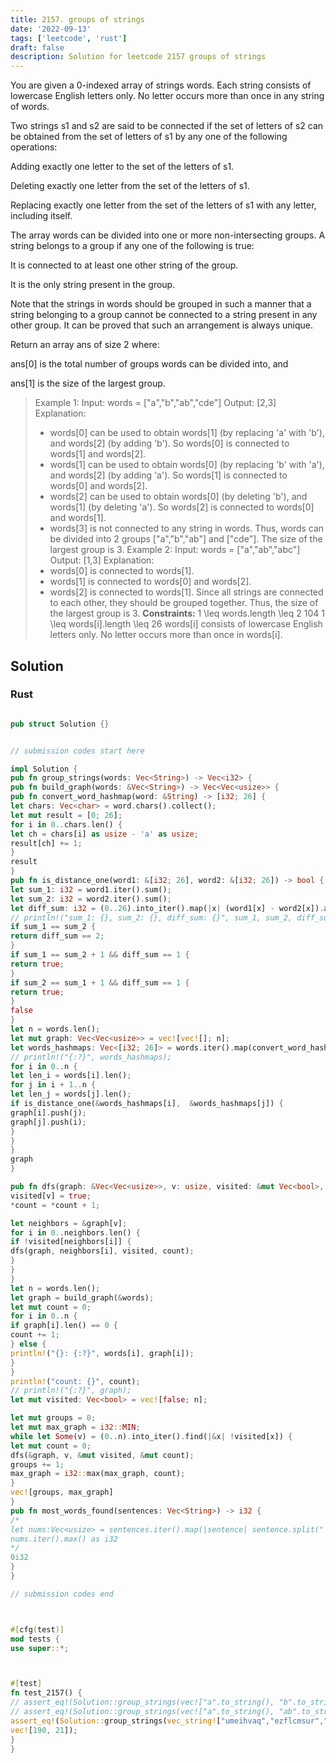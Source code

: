 ```yaml
---
title: 2157. groups of strings
date: '2022-09-13'
tags: ['leetcode', 'rust']
draft: false
description: Solution for leetcode 2157 groups of strings
---
```


You are given a 0-indexed array of strings words. Each string consists of lowercase English letters only. No letter occurs more than once in any string of words.



Two strings s1 and s2 are said to be connected if the set of letters of s2 can be obtained from the set of letters of s1 by any one of the following operations:



Adding exactly one letter to the set of the letters of s1.

Deleting exactly one letter from the set of the letters of s1.

Replacing exactly one letter from the set of the letters of s1 with any letter, including itself.

The array words can be divided into one or more non-intersecting groups. A string belongs to a group if any one of the following is true:



It is connected to at least one other string of the group.

It is the only string present in the group.

Note that the strings in words should be grouped in such a manner that a string belonging to a group cannot be connected to a string present in any other group. It can be proved that such an arrangement is always unique.



Return an array ans of size 2 where:



ans[0] is the total number of groups words can be divided into, and

ans[1] is the size of the largest group.





> Example 1:
> Input: words <TeX>=</TeX> ["a","b","ab","cde"]
> Output: [2,3]
> Explanation:
> - words[0] can be used to obtain words[1] (by replacing 'a' with 'b'), and words[2] (by adding 'b'). So words[0] is connected to words[1] and words[2].
> - words[1] can be used to obtain words[0] (by replacing 'b' with 'a'), and words[2] (by adding 'a'). So words[1] is connected to words[0] and words[2].
> - words[2] can be used to obtain words[0] (by deleting 'b'), and words[1] (by deleting 'a'). So words[2] is connected to words[0] and words[1].
> - words[3] is not connected to any string in words.
> Thus, words can be divided into 2 groups ["a","b","ab"] and ["cde"]. The size of the largest group is 3.
> Example 2:
> Input: words <TeX>=</TeX> ["a","ab","abc"]
> Output: [1,3]
> Explanation:
> - words[0] is connected to words[1].
> - words[1] is connected to words[0] and words[2].
> - words[2] is connected to words[1].
> Since all strings are connected to each other, they should be grouped together.
> Thus, the size of the largest group is 3.
**Constraints:**
> 1 <TeX>\leq</TeX> words.length <TeX>\leq</TeX> 2  104
> 1 <TeX>\leq</TeX> words[i].length <TeX>\leq</TeX> 26
> words[i] consists of lowercase English letters only.
> No letter occurs more than once in words[i].


## Solution


### Rust
```rust

pub struct Solution {}


// submission codes start here

impl Solution {
pub fn group_strings(words: Vec<String>) -> Vec<i32> {
pub fn build_graph(words: &Vec<String>) -> Vec<Vec<usize>> {
pub fn convert_word_hashmap(word: &String) -> [i32; 26] {
let chars: Vec<char> = word.chars().collect();
let mut result = [0; 26];
for i in 0..chars.len() {
let ch = chars[i] as usize - 'a' as usize;
result[ch] += 1;
}
result
}
pub fn is_distance_one(word1: &[i32; 26], word2: &[i32; 26]) -> bool {
let sum_1: i32 = word1.iter().sum();
let sum_2: i32 = word2.iter().sum();
let diff_sum: i32 = (0..26).into_iter().map(|x| (word1[x] - word2[x]).abs()).sum();
// println!("sum_1: {}, sum_2: {}, diff_sum: {}", sum_1, sum_2, diff_sum);
if sum_1 == sum_2 {
return diff_sum == 2;
}
if sum_1 == sum_2 + 1 && diff_sum == 1 {
return true;
}
if sum_2 == sum_1 + 1 && diff_sum == 1 {
return true;
}
false
}
let n = words.len();
let mut graph: Vec<Vec<usize>> = vec![vec![]; n];
let words_hashmaps: Vec<[i32; 26]> = words.iter().map(convert_word_hashmap).collect();
// println!("{:?}", words_hashmaps);
for i in 0..n {
let len_i = words[i].len();
for j in i + 1..n {
let len_j = words[j].len();
if is_distance_one(&words_hashmaps[i],  &words_hashmaps[j]) {
graph[i].push(j);
graph[j].push(i);
}
}
}
graph
}

pub fn dfs(graph: &Vec<Vec<usize>>, v: usize, visited: &mut Vec<bool>, count: &mut i32) {
visited[v] = true;
*count = *count + 1;

let neighbors = &graph[v];
for i in 0..neighbors.len() {
if !visited[neighbors[i]] {
dfs(graph, neighbors[i], visited, count);
}
}
}
let n = words.len();
let graph = build_graph(&words);
let mut count = 0;
for i in 0..n {
if graph[i].len() == 0 {
count += 1;
} else {
println!("{}: {:?}", words[i], graph[i]);
}
}
println!("count: {}", count);
// println!("{:?}", graph);
let mut visited: Vec<bool> = vec![false; n];

let mut groups = 0;
let mut max_graph = i32::MIN;
while let Some(v) = (0..n).into_iter().find(|&x| !visited[x]) {
let mut count = 0;
dfs(&graph, v, &mut visited, &mut count);
groups += 1;
max_graph = i32::max(max_graph, count);
}
vec![groups, max_graph]
}
pub fn most_words_found(sentences: Vec<String>) -> i32 {
/*
let nums:Vec<usize> = sentences.iter().map(|sentence| sentence.split(" ").count()).collect();
nums.iter().max() as i32
*/
0i32
}
}

// submission codes end



#[cfg(test)]
mod tests {
use super::*;



#[test]
fn test_2157() {
// assert_eq!(Solution::group_strings(vec!["a".to_string(), "b".to_string(), "ab".to_string(),"cde".to_string()]), vec![2, 3]);
// assert_eq!(Solution::group_strings(vec!["a".to_string(), "ab".to_string(), "abc".to_string()]), vec![1, 3]);
assert_eq!(Solution::group_strings(vec_string!["umeihvaq","ezflcmsur","ynikwecaxgtrdbu","u","q","gwrv","ftcuw","ocdgslxprzivbja","zqrktuepxs","cpqolvnwxz","geqis","xgfdazthbrolci","vwnrjqzsoepa","udzckgenvbsty","lpqcw","nekpvchqfgdo","iapjhxvdrmwetz","gw","waxokchnmifsruj","vqp","vbpkij","ufjvbstzh","swiu","knslbdcahfrox","ctofplkhednmv","g","zk","idretzjbpl","pxqdauys","mfgrqaktbzpv","vdtq","wyxjrcie","kl","jpcdzmli","oth","yumdawhfbskcjo","rvfksqhu","swemnvjpg","rnl","zgd","rmzdbcsqht","ure","qlusoaxprtebn","zkbmvtpya","jszxuwevfidkm","smlft","cpwugmbzfsqr","cblkjevhp","iyfnozaulex","qvlok","wsgm","du","awyplckj","aey","ycsjqnt","vtoqzsyx","ejqixsmrdhlofyp","kvlmurbzjg","lysdahgpwmrcn","af","jkezhdu","etjzqiyghdnovm","ycwdfnluoke","kwshbx","pyvaznljqwes","xakinu","e","zjexfgvhtabwcy","thuvwlnjkbxym","jorzeslpidmhubq","wnr","qzdv","qeovrbmwzgpdh","jkioenptaygfubh","bvndzxijope","cudizhjntbes","rnhzitpqoexwb","ihezcmfqouyl","q","mwtsdjqn","hrmc","hxaocbyikluvqsf","d","vgwjzuaondbcm","ibqxltf","rzyhguptmesqo","ruwgy","jvprwhtzuf","aupngodjexkiw","yhijelwpvtsrbqc","gtick","koilywcfbs","elv","dehxzlitskq","ptvbkql","msfxyjahlzo","oslxzfwrpmtyh","gypuchkwa","rsqij","tw","igbcylqfhtmjkr","nryhzjgi","pw","bnfairow","xjzrf","olxfypjtmrncuv","ifhue","akcvofuyzwbj","tvhxfeuiykpwbsz","wnrztclfpm","ozvypnfwrqg","cwkgr","gjyzrucplbsfe","pdtzmfoy","wehd","bnvqhcmg","uyw","sgynxljqbf","tvxbq","wcmguioelbdrkvx","okvtyexuj","hjbc","uidcswzm","jemtkvshizaub","rmb","jpgnqdemzcxa","dmalekhiyj","akocedu","rlpqufcv","r","lohgs","xapnorj","cdb","icopdtzxy","xcrflvojqgpkwt","elv","rp","yv","u","atdxqeilhkg","olfvmrgkb","rplxskabvtqmhw","n","rldswkyoujmfxpn","rvgejzdusoya","hvoft","wskgmjchz","luagnzkj","ywe","i","wcqtsk","umpvywknjbxacsd","ynavjpcrgq","jyftmklci","xfol","zh","kut","zvawyielscotkn","p","wykpqdjoz","uabtpxkvq","uabtifwhrvxc","sdcamqup","srghwfptloxvke","sfdywtx","tuohnxzjqmac","pwxjyhdurnfz","axgfcuqtiyhjz","rwqpyh","bmoznqavicdgp","jcu","vnkc","jpb","nvfqyahjkul","radpctwixygb","pvjmk","s","dzyqjbwucne","mgh","ivc","eaqc","yjimsadtcwbgk","lo","ayirlsfevtwpnd","wcsk","xlvejy","kcjrqf","a","ixsdga","vk","cqxyfotziwrvl","zmxboiewhfdjlnr","kdpwngf","zyretijxpw","ncw","ljw","mrxeciy","aqwcofnjypsgi","byuvhj","ukidyqzhxgowmc","cpqsmu","auwmcrpdisbzokg","pxgwmvfq","azgljrsyeqwxfic","xmlgpdrzwqe","emgdcqntjpwrf","hrwq","zmjkx","npabcide","dvlfxnt","kilqsvmborf","lvsxjnbimhpzfow","sqcym","tcjmkwq","yugkwdzvmteon","pq","nklmb","azqcnodkimtxve","ovpcfe","uqkcwjimbvdyx","xvdazh","xk"]),
vec![190, 21]);
}
}

```
